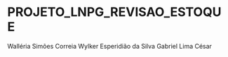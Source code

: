 # PROJETO_LNPG_REVISAO_ESTOQUE

Walléria Simões Correia
Wylker Esperidião da Silva
Gabriel Lima César
